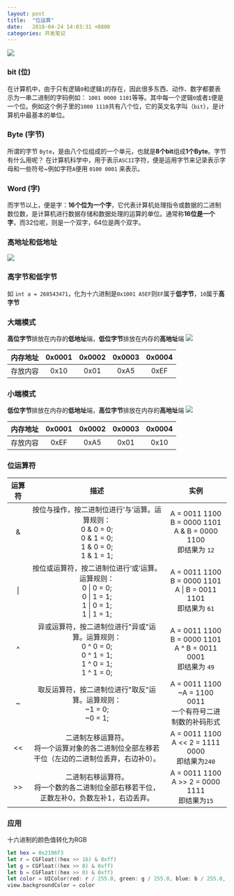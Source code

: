 ```yaml
---
layout: post
title:  "位运算"
date:   2018-04-24 14:03:31 +0800
categories: 开发笔记
---
```


![](http://yuqiangcoder.com/assets/postImages/ios/201804/code.jpg)

### bit (位)
在计算机中，由于只有逻辑`0`和逻辑`1`的存在，因此很多东西、动作、数字都要表示为一串二进制的字码例如： `1001 0000 1101`等等。其中每一个逻辑`0`或者`1`便是一个位。例如这个例子里的`1000 1110`共有八个位，它的英文名字叫（`bit`），是计算机中最基本的单位。

### Byte (字节)
所谓的字节 `Byte`，是由八个位组成的一个单元，也就是**8个bit**组成**1个Byte**。字节有什么用呢？ 在计算机科学中，用于表示`ASCII`字符，便是运用字节来记录表示字母和一些符号~例如字符`A`便用 `0100 0001` 来表示。

### Word (字)
而字节以上，便是字：**16个位为一个字**，它代表计算机处理指令或数据的二进制数位数，是计算机进行数据存储和数据处理的运算的单位。通常称**16位是一个字**，而32位呢，则是一个双字，64位是两个双字。

### 高地址和低地址
![](http://yuqiangcoder.com/assets/postImages/ios/201804/HightLowAddress.svg)

### 高字节和低字节
如 `int a = 268543471`，化为十六进制是`0x1001 A5EF`则`EF`属于**低字节**，`10`属于**高字节**

### 大端模式
**高位字节**排放在内存的**低地址**端，**低位字节**排放在内存的**高地址**端
![](http://yuqiangcoder.com/assets/postImages/ios/201804/BigEndModel.svg)

| 内存地址 | 0x0001 | 0x0002 | 0x0003 | 0x0004 |
| :-: | :-: | :-: | :-: | :-: |
| 存放内容 | 0x10 | 0x01 | 0xA5 | 0xEF |


### 小端模式
**低位字节**排放在内存的**低地址**端，**高位字节**排放在内存的**高地址**端
![](http://yuqiangcoder.com/assets/postImages/ios/201804/SmallEndModel.svg)

| 内存地址 | 0x0001 | 0x0002 | 0x0003 | 0x0004 |
| :-: | :-: | :-: | :-: | :-: |
| 存放内容 | 0xEF | 0xA5 | 0x01 | 0x10 |

### 位运算符

| 运算符 | 描述 | 实例 |
| :-: | :-: | :-: |
| & | 按位与操作，按二进制位进行’与’运算。运算规则：<br>0 & 0 = 0;<br>0 & 1 = 0;<br>1 & 0 = 0;<br>1 & 1 = 1;  | A = 0011 1100<br>B = 0000 1101<br>A & B = 0000 1100<br>即结果为 `12` |
| \| | 按位或运算符，按二进制位进行’或’运算。运算规则：<br>0 \| 0 = 0;<br>0 \| 1 = 1;<br>1 \| 0 = 1;<br>1 \| 1 = 1; | A = 0011 1100<br>B = 0000 1101<br>A \| B = 0011 1101<br>即结果为 `61` |
| ^ | 异或运算符，按二进制位进行"异或"运算。运算规则：<br>0 ^ 0 = 0;<br>0 ^ 1 = 1;<br>1 ^ 0 = 1;<br>1 ^ 1 = 0; | A = 0011 1100<br>B = 0000 1101<br>A ^ B = 0011 0001<br>即结果为 `49` |
| ~ | 取反运算符，按二进制位进行"取反"运算。运算规则：<br>~1 = 0;<br>~0 = 1; | A = 0011 1100<br>~A = 1100 0011<br>一个有符号二进制数的补码形式 |
| << | 二进制左移运算符。<br>将一个运算对象的各二进制位全部左移若干位（左边的二进制位丢弃，右边补0）。 | A = 0011 1100<br>A << 2 = 1111 0000<br>即结果为`240` |
| >> | 二进制右移运算符。<br>将一个数的各二进制位全部右移若干位，正数左补0，负数左补1，右边丢弃。 | A = 0011 1100<br>A >> 2 = 0000 1111<br>即结果为`15` |

### 应用
十六进制的颜色值转化为RGB

```Swift
let hex = 0x2196f3
let r = CGFloat((hex >> 16) & 0xff)
let g = CGFloat((hex >> 8) & 0xff)
let b = CGFloat((hex >> 0) & 0xff)
let color = UIColor(red: r / 255.0, green: g / 255.0, blue: b / 255.0, alpha: 1.0)
view.backgroundColor = color
```



[jekyll-docs]: https://jekyllrb.com/docs/home
[jekyll-gh]:   https://github.com/jekyll/jekyll
[jekyll-talk]: https://talk.jekyllrb.com/

